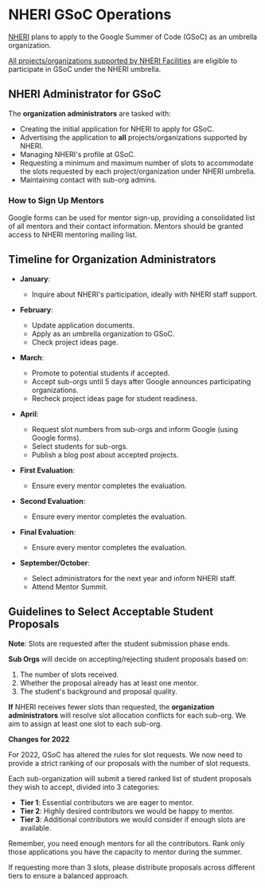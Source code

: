 # NHERI GSoC Operations

[NHERI](http://designsafe-ci.org/) plans to apply to the Google Summer of Code (GSoC) as an umbrella organization.

[All projects/organizations supported by NHERI Facilities](http://designsafe-ci.org/) are eligible to participate in GSoC under the NHERI umbrella.

## NHERI Administrator for GSoC

The **organization administrators** are tasked with:

- Creating the initial application for NHERI to apply for GSoC.
- Advertising the application to **all** projects/organizations supported by NHERI.
- Managing NHERI's profile at GSoC.
- Requesting a minimum and maximum number of slots to accommodate the slots requested by each project/organization under NHERI umbrella.
- Maintaining contact with sub-org admins.

### How to Sign Up Mentors

Google forms can be used for mentor sign-up, providing a consolidated list of all mentors and their contact information. Mentors should be granted access to NHERI mentoring mailing list.

## Timeline for Organization Administrators

- **January**:
  - Inquire about NHERI's participation, ideally with NHERI staff support.

- **February**:
  - Update application documents.
  - Apply as an umbrella organization to GSoC.
  - Check project ideas page.

- **March**:
  - Promote to potential students if accepted.
  - Accept sub-orgs until 5 days after Google announces participating organizations.
  - Recheck project ideas page for student readiness.

- **April**:
  - Request slot numbers from sub-orgs and inform Google (using Google forms).
  - Select students for sub-orgs.
  - Publish a blog post about accepted projects.

- **First Evaluation**:
  - Ensure every mentor completes the evaluation.

- **Second Evaluation**:
  - Ensure every mentor completes the evaluation.

- **Final Evaluation**:
  - Ensure every mentor completes the evaluation.

- **September/October**:
  - Select administrators for the next year and inform NHERI staff.
  - Attend Mentor Summit.

## Guidelines to Select Acceptable Student Proposals

**Note**: Slots are requested after the student submission phase ends.

**Sub Orgs** will decide on accepting/rejecting student proposals based on:

1. The number of slots received.
2. Whether the proposal already has at least one mentor.
3. The student's background and proposal quality.

**If** NHERI receives fewer slots than requested, the **organization administrators** will resolve slot allocation conflicts for each sub-org. We aim to assign at least one slot to each sub-org.

**Changes for 2022**

For 2022, GSoC has altered the rules for slot requests. We now need to provide a strict ranking of our proposals with the number of slot requests.

Each sub-organization will submit a tiered ranked list of student proposals they wish to accept, divided into 3 categories:

- **Tier 1**: Essential contributors we are eager to mentor.
- **Tier 2**: Highly desired contributors we would be happy to mentor.
- **Tier 3**: Additional contributors we would consider if enough slots are available.

Remember, you need enough mentors for all the contributors. Rank only those applications you have the capacity to mentor during the summer.

If requesting more than 3 slots, please distribute proposals across different tiers to ensure a balanced approach.
